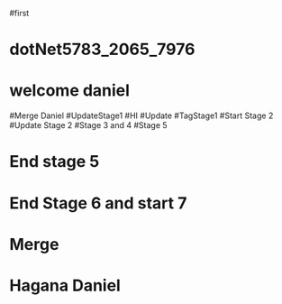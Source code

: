 
#first

# dotNet5783_2065_7976
# welcome daniel
#Merge Daniel
#UpdateStage1
#HI
#Update
#TagStage1
#Start Stage 2
#Update Stage 2
#Stage 3 and 4
#Stage 5
# End stage 5
# End Stage 6 and start 7
# Merge
# Hagana Daniel
